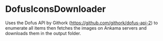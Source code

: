 # DofusIconsDownloader

Uses the Dofus API by Githork (https://github.com/githork/dofus-api-2) to enumerate all items
then fetches the images on Ankama servers and downloads them in the output folder.
